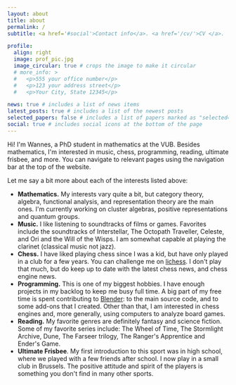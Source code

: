 ```yaml
---
layout: about
title: about
permalink: /
subtitle: <a href='#social'>Contact info</a>. <a href='/cv/'>CV </a>.

profile:
  align: right
  image: prof_pic.jpg
  image_circular: true # crops the image to make it circular
  # more_info: >
  #   <p>555 your office number</p>
  #   <p>123 your address street</p>
  #   <p>Your City, State 12345</p>

news: true # includes a list of news items
latest_posts: true # includes a list of the newest posts
selected_papers: false # includes a list of papers marked as "selected={true}"
social: true # includes social icons at the bottom of the page
---
```


Hi! I'm Wannes, a PhD student in mathematics at the VUB. Besides mathematics, I'm interested in music, chess, programming, reading, ultimate frisbee, and more. You can navigate to relevant pages using the navigation bar at the top of the website.

Let me say a bit more about each of the interests listed above:

- **Mathematics.** My interests vary quite a bit, but category theory, algebra, functional analysis, and representation theory are the main ones. I'm currently working on cluster algebras, positive representations and quantum groups.
- **Music.** I like listening to soundtracks of films or games. Favorites include the soundtracks of Interstellar, The Octopath Traveller, Celeste,  and Ori and the Will of the Wisps. I am somewhat capable at playing the clarinet (classical music not jazz).
- **Chess.** I have liked playing chess since I was a kid, but have only played in a club for a few years. You can challenge me on [lichess](https://lichess.org/@/Boris-Beauty-Gelfand). I don't play that much, but do keep up to date with the latest chess news, and chess engine news.
- **Programming.** This is one of my biggest hobbies. I have enough projects in my backlog to keep me busy full time. A big part of my free time is spent contributing to [Blender](https://www.blender.org): to the main source code, and to some add-ons that I created. Other than that, I am interested in chess engines and, more generally, using computers to analyze board games.
- **Reading.** My favorite genres are definitely fantasy and science fiction. Some of my favorite series include: The Wheel of Time, The Stormlight Archive, Dune, The Farseer trilogy, The Ranger's Apprentice and Ender's Game.
- **Ultimate Frisbee**. My first introduction to this sport was in high school, where we played with a few friends after school. I now play in a small club in Brussels. The positive attitude and spirit of the players is something you don't find in many other sports.
